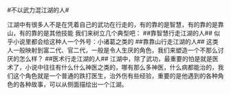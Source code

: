 #不以武力混江湖的人#

江湖中有很多人不是在凭着自己的武功在行走的，有的靠的是智慧，有的靠的是靠山，有的靠的是其他技能
我们来树立几个典型吧：
##靠智慧行走江湖的人##
似乎小说里都会给这种人一个外号：小诸葛之类的
##靠靠山行走江湖的人##
这类人一般映射到富二代、官二代，一般是令人生厌的角色，我们来塑造一个不那么讨厌的怎么样？
##医术行走江湖的人##
江湖中，除了武功，最重要的怕是就是医术了，小说中往往有什么什么神医之类的，哪有那么多神医，什么病都能治的，我们这个角色就是一个普通的跌打医生，治外伤有些经验，重要的是他遇到的各种角色的各种故事，可以从侧面描绘出一个江湖。